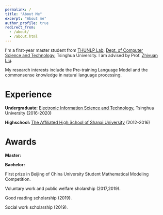 ```yaml
---
permalink: /
title: "About Me"
excerpt: "About me"
author_profile: true
redirect_from: 
  - /about/
  - /about.html
---
```


I'm a first-year master student from [THUNLP Lab](https://nlp.csai.tsinghua.edu.cn/), [Dept. of Computer Science and Technology](http://www.cs.tsinghua.edu.cn/), Tsinghua University. I am advised by Prof. [Zhiyuan Liu](https://nlp.csai.tsinghua.edu.cn/~lzy/). 

My research interests include the Pre-training Language Model and the commonsense knowledge in natural language processing.



Experience
======

**Undergraduate:**  [Electronic Information Science and Technology](http://www.ee.tsinghua.edu.cn/), Tsinghua University (2016-2020)

**Highschool:** [The Affiliated High School of Shanxi University](http://www.sxdxfz.cn/)  (2012-2016)



Awards
======
**Master:**

**Bachelor:**

First prize in Beijing of China University Student Mathematical Modeling Competition.

Voluntary work and public welfare sholarship (2017,2019).

Good reading scholarship (2019).

Social work scholarship (2019).

